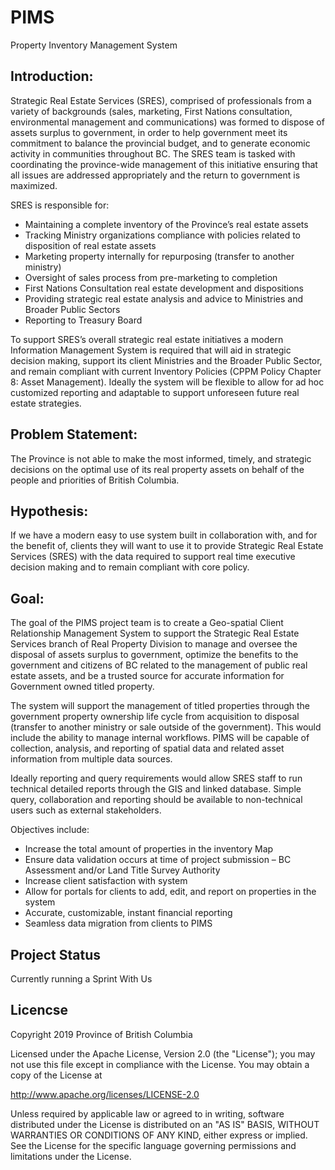 
# PIMS
Property Inventory Management System


## Introduction:

Strategic Real Estate Services (SRES), comprised of professionals from a variety of backgrounds (sales, marketing, First Nations consultation, environmental management and communications) was formed to dispose of assets surplus to government, in order to help government meet its commitment to balance the provincial budget, and to generate economic activity in communities throughout BC.  The SRES team is tasked with coordinating the province-wide management of this initiative ensuring that all issues are addressed appropriately and the return to government is maximized.

SRES is responsible for:

- Maintaining a complete inventory of the Province’s real estate assets
- Tracking Ministry organizations compliance with policies related to disposition of real estate assets 
- Marketing property internally for repurposing (transfer to another ministry)
- Oversight of sales process from pre-marketing to completion
- First Nations Consultation real estate development and dispositions 
- Providing strategic real estate analysis and advice to Ministries and Broader Public Sectors
- Reporting to Treasury Board


To support SRES’s overall strategic real estate initiatives a modern Information Management System is required that will aid in strategic decision making, support its client Ministries and the Broader Public Sector, and remain compliant with current Inventory Policies (CPPM Policy Chapter 8: Asset Management).  Ideally the system will be flexible to allow for ad hoc customized reporting and adaptable to support unforeseen future real estate strategies.

## Problem Statement:

The Province is not able to make the most informed, timely, and strategic decisions on the optimal use of its real property assets on behalf of the people and priorities of British Columbia.

## Hypothesis:

If we have a modern easy to use system built in collaboration with, and for the benefit of, clients they will want to use it to provide Strategic Real Estate Services (SRES) with the data required to support real time executive decision making and to remain compliant with core policy. 


## Goal:

The goal of the PIMS project team is to create a Geo-spatial Client Relationship Management System to support the Strategic Real Estate Services branch of Real Property Division to manage and oversee the disposal of assets surplus to government, optimize the benefits to the government and citizens of BC related to the management of public real estate assets, and be a trusted source for accurate information for Government owned titled property.  

The system will support the management of titled properties through the government property ownership life cycle from acquisition to disposal (transfer to another ministry or sale outside of the government). This would include the ability to manage internal workflows. PIMS will be capable of collection, analysis, and reporting of spatial data and related asset information from multiple data sources.

Ideally reporting and query requirements would allow SRES staff to run technical detailed reports through the GIS and linked database.  Simple query, collaboration and reporting should be available to non-technical users such as external stakeholders.

Objectives include:

- Increase the total amount of properties in the inventory Map 
- Ensure data validation occurs at time of project submission – BC Assessment and/or Land Title Survey Authority 
- Increase client satisfaction with system
- Allow for portals for clients to add, edit, and report on properties in the system 
- Accurate, customizable, instant financial reporting 
- Seamless data migration from clients to PIMS 
 
## Project Status

Currently running a Sprint With Us 

## Licencse

Copyright 2019 Province of British Columbia

Licensed under the Apache License, Version 2.0 (the "License");
you may not use this file except in compliance with the License.
You may obtain a copy of the License at

   http://www.apache.org/licenses/LICENSE-2.0

Unless required by applicable law or agreed to in writing, software
distributed under the License is distributed on an "AS IS" BASIS,
WITHOUT WARRANTIES OR CONDITIONS OF ANY KIND, either express or implied.
See the License for the specific language governing permissions and
limitations under the License.
